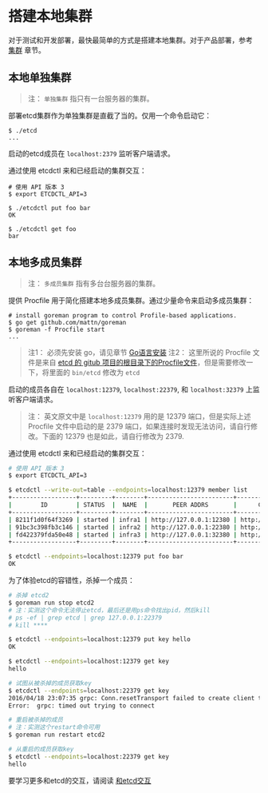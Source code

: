 # 搭建本地集群

对于测试和开发部署，最快最简单的方式是搭建本地集群。对于产品部署，参考 [集群]() 章节。

## 本地单独集群

> 注： `单独集群` 指只有一台服务器的集群。

部署etcd集群作为单独集群是直截了当的。仅用一个命令启动它：

```
$ ./etcd
...
```

启动的etcd成员在 `localhost:2379` 监听客户端请求。

通过使用 etcdctl 来和已经启动的集群交互：

```
# 使用 API 版本 3
$ export ETCDCTL_API=3

$ ./etcdctl put foo bar
OK

$ ./etcdctl get foo
bar
```

## 本地多成员集群

> 注： `多成员集群` 指有多台台服务器的集群。

提供 Procfile 用于简化搭建本地多成员集群。通过少量命令来启动多成员集群：

```
# install goreman program to control Profile-based applications.
$ go get github.com/mattn/goreman
$ goreman -f Procfile start
...
```

> 注1： 必须先安装 go，请见章节 [Go语言安装](https://skyao.gitbooks.io/leaning-go/content/installation/)
> 注2： 这里所说的 Procfile 文件是来自 [etcd 的 gitub 项目的根目录下的Procfile文件](https://github.com/coreos/etcd/blob/master/Procfile)，但是需要修改一下，将里面的 `bin/etcd` 修改为 `etcd`

启动的成员各自在 `localhost:12379`, `localhost:22379`, 和 `localhost:32379` 上监听客户端请求。

> 注： 英文原文中是 `localhost:12379` 用的是 12379 端口，但是实际上述 Procfile 文件中启动的是 2379 端口，如果连接时发现无法访问，请自行修改。下面的 12379 也是如此，请自行修改为 2379.

通过使用 etcdctl 来和已经启动的集群交互：

```bash
# 使用 API 版本 3
$ export ETCDCTL_API=3

$ etcdctl --write-out=table --endpoints=localhost:12379 member list
+------------------+---------+--------+------------------------+------------------------+
|        ID        | STATUS  |  NAME  |       PEER ADDRS       |      CLIENT ADDRS      |
+------------------+---------+--------+------------------------+------------------------+
| 8211f1d0f64f3269 | started | infra1 | http://127.0.0.1:12380 | http://127.0.0.1:12379 |
| 91bc3c398fb3c146 | started | infra2 | http://127.0.0.1:22380 | http://127.0.0.1:22379 |
| fd422379fda50e48 | started | infra3 | http://127.0.0.1:32380 | http://127.0.0.1:32379 |
+------------------+---------+--------+------------------------+------------------------+

$ etcdctl --endpoints=localhost:12379 put foo bar
OK
```

为了体验etcd的容错性，杀掉一个成员：

```bash
# 杀掉 etcd2
$ goreman run stop etcd2
# 注：实测这个命令无法停止etcd，最后还是用ps命令找出pid，然后kill
# ps -ef | grep etcd | grep 127.0.0.1:22379
# kill ****

$ etcdctl --endpoints=localhost:12379 put key hello
OK

$ etcdctl --endpoints=localhost:12379 get key
hello

# 试图从被杀掉的成员获取key
$ etcdctl --endpoints=localhost:22379 get key
2016/04/18 23:07:35 grpc: Conn.resetTransport failed to create client transport: connection error: desc = "transport: dial tcp 127.0.0.1:22379: getsockopt: connection refused"; Reconnecting to "localhost:22379"
Error:  grpc: timed out trying to connect

# 重启被杀掉的成员
# 注：实测这个restart命令可用
$ goreman run restart etcd2

# 从重启的成员获取key
$ etcdctl --endpoints=localhost:22379 get key
hello
```

要学习更多和etcd的交互，请阅读 [和etcd交互](interacting_v3.md)


